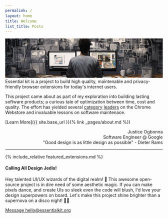 ```yaml
---
permalink: /
layout: home
title: Welcome
list_title: Posts
---
```


<img class="hero" alt="painting about the connectedness of a black programmer from behind and computer, pet, phones and apps in modern abstract greyscale --ar 40:20. Generated by Midjourney" src="./assets/imgs/justice_o_painting_about_the_connectedness_of_a_black_programmer_cropped.png">
Essential kit is a project to build high quality, maintenable and privacy-friendly browser extensions for today's internet users.

This project came about as part of my exploration into building lasting software products; a curious tale of optimization between time, cost and quality. The effort has yielded several [category](https://chrome.google.com/webstore/search/scientific%20calculator?hl=en-US) [leaders](https://chrome.google.com/webstore/search/search%20preview?hl=en-US) on the Chrome Webstore and invaluable lessons on software maintenace.

[Learn More]({{ site.base_url }}{% link _pages/about.md %})

<div style="text-align: right;">
Justice Ogbonna <br>
Software Engineer @ Google <br>
"Good design is as little design as possible" - Dieter Rams
</div>

<hr class="section-separator" />

{% include_relative featured_extensions.md %}

<div class="design-notice hidden">
<h4>Calling All Design Jedis!</h4>
<p>Hey talented UI/UX wizards of the digital realm! 👋 This awesome open-source project is in dire need of some aesthetic magic. If you can make pixels dance, and create UIs so sleek even the code will blush, I'd love your design superpowers on board. Let's make this project shine brighter than a supernova on a disco night! 💫🕺 </p>
<a href="mailto:hello@essentialkit.org?subject=Let's Design Some Magic!">Message hello@essentialkit.org</a>
</div>